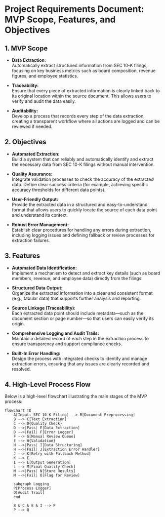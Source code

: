# Project Requirements Document: MVP Scope, Features, and Objectives

## 1. MVP Scope
- **Data Extraction:**  
  Automatically extract structured information from SEC 10-K filings, focusing on key business metrics such as board composition, revenue figures, and employee statistics.

- **Traceability:**  
  Ensure that every piece of extracted information is clearly linked back to its original location within the source document. This allows users to verify and audit the data easily.

- **Auditability:**  
  Develop a process that records every step of the data extraction, creating a transparent workflow where all actions are logged and can be reviewed if needed.

## 2. Objectives
- **Automated Extraction:**  
  Build a system that can reliably and automatically identify and extract the necessary data from SEC 10-K filings without manual intervention.

- **Quality Assurance:**  
  Integrate validation processes to check the accuracy of the extracted data. Define clear success criteria (for example, achieving specific accuracy thresholds for different data points).

- **User-Friendly Output:**  
  Provide the extracted data in a structured and easy-to-understand format that allows users to quickly locate the source of each data point and understand its context.

- **Robust Error Management:**  
  Establish clear procedures for handling any errors during extraction, including logging issues and defining fallback or review processes for extraction failures.

## 3. Features
- **Automated Data Identification:**  
  Implement a mechanism to detect and extract key details (such as board members, revenue, and employee data) directly from the filings.

- **Structured Data Output:**  
  Organize the extracted information into a clear and consistent format (e.g., tabular data) that supports further analysis and reporting.

- **Source Linkage (Traceability):**  
  Each extracted data point should include metadata—such as the document section or page number—so that users can easily verify its origin.

- **Comprehensive Logging and Audit Trails:**  
  Maintain a detailed record of each step in the extraction process to ensure transparency and support compliance checks.

- **Built-In Error Handling:**  
  Design the process with integrated checks to identify and manage extraction errors, ensuring that any issues are clearly recorded and resolved.

## 4. High-Level Process Flow
Below is a high-level flowchart illustrating the main stages of the MVP process:

```mermaid
flowchart TD
    A[Input: SEC 10-K Filing] --> B[Document Preprocessing]
    B --> C[Text Extraction]
    C --> D{Quality Check}
    D -->|Pass| E[Data Extraction]
    D -->|Fail| F[Error Logger]
    F --> G[Manual Review Queue]
    E --> H{Validation}
    H -->|Pass| I[Data Structuring]
    H -->|Fail| J[Extraction Error Handler]
    J --> K[Retry with Fallback Method]
    K --> E
    I --> L[Output Generation]
    L --> M[Final Quality Check]
    M -->|Pass| N[Store Results]
    M -->|Fail| O[Flag for Review]
    
    subgraph Logging
    P[Process Logger]
    Q[Audit Trail]
    end
    
    B & C & E & I --> P
    P --> Q
```
